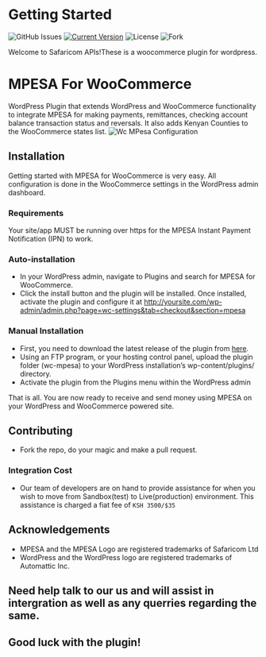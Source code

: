 # Getting Started

![GitHub Issues](https://img.shields.io/github/issues/dennis2018/Safaricom-Mpesa-APIs-B2C-B2C-C2B-WooCommerce-Lipa-Na-MPESA-Payment-Gateway)   [![Current Version](https://img.shields.io/badge/version-1.0.7-green.svg)](https://github.com/IgorAntun/node-chat) ![License](https://img.shields.io/github/license/dennis2018/Safaricom-Mpesa-APIs-B2C-B2C-C2B-WooCommerce-Lipa-Na-MPESA-Payment-Gateway) ![Fork](https://img.shields.io/github/forks/dennis2018/Safaricom-Mpesa-APIs-B2C-B2C-C2B-WooCommerce-Lipa-Na-MPESA-Payment-Gateway) 

Welcome to Safaricom APIs!These is a woocommerce plugin for wordpress.

# MPESA For WooCommerce
WordPress Plugin that extends WordPress and WooCommerce functionality to integrate MPESA for making payments, remittances, checking account balance transaction status and reversals. It also adds Kenyan Counties to the WooCommerce states list.
![Wc MPesa Configuration](https://user-images.githubusercontent.com/14233942/42414903-bae80520-8248-11e8-99b4-06d67e5093d6.png)

## Installation
Getting started with MPESA for WooCommerce is very easy. All configuration is done in the WooCommerce settings in the WordPress admin dashboard.

### Requirements
Your site/app MUST be running over https for the MPESA Instant Payment Notification (IPN) to work.

### Auto-installation
* In your WordPress admin, navigate to Plugins and search for MPESA for WooCommerce.
* Click the install button and the plugin will be installed. Once installed, activate the plugin and configure it at http://yoursite.com/wp-admin/admin.php?page=wc-settings&tab=checkout&section=mpesa

### Manual Installation 
* First, you need to download the latest release of the plugin from [here](https://github.com/dennis2018/Safaricom-Mpesa-APIs-B2C-B2C-C2B-WooCommerce-Lipa-Na-MPESA-Payment-Gateway).
* Using an FTP program, or your hosting control panel, upload the plugin folder (wc-mpesa) to your WordPress installation’s wp-content/plugins/ directory.
* Activate the plugin from the Plugins menu within the WordPress admin

That is all. You are now ready to receive and send money using MPESA on your WordPress and WooCommerce powered site.

## Contributing
* Fork the repo, do your magic and make a pull request.

### Integration Cost
* Our team of developers are on hand to provide assistance for when you wish to move from Sandbox(test) to Live(production) environment. This assistance is charged a fiat fee of `KSH 3500/$35`

## Acknowledgements
* MPESA and the MPESA Logo are registered trademarks of Safaricom Ltd
* WordPress and the WordPress logo are registered trademarks of Automattic Inc.


## Need help talk to our us and will assist in intergration as well as any querries regarding the same.
## Good luck with the plugin!

